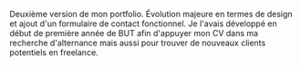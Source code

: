 Deuxième version de mon portfolio. Évolution majeure en termes de design et ajout d'un formulaire de contact fonctionnel. Je l'avais développé en début de première année de BUT afin d'appuyer mon CV dans ma recherche d'alternance mais aussi pour trouver de nouveaux clients potentiels en freelance.
